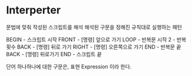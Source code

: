 # Interperter

문법에 맞춰 작성된 스크립트를 해석
해석된 구문을 정해진 규칙대로 실행하는 패턴

BEGIN
    - 스크립트 시작
FRONT
    - [명령] 앞으로 가기
LOOP
    - 반복문 시작
2
    - 반복 횟수
BACK
    - [명령] 뒤로 가기
RIGHT
    - [명령] 오른쪽으로 가기
END
    - 반복문 끝
BACK
    - [명령] 뒤로가기
END
    - 스크립트 끝

단어 하나하나에 대한 구문은, 표현 Expression 이라 한다.
